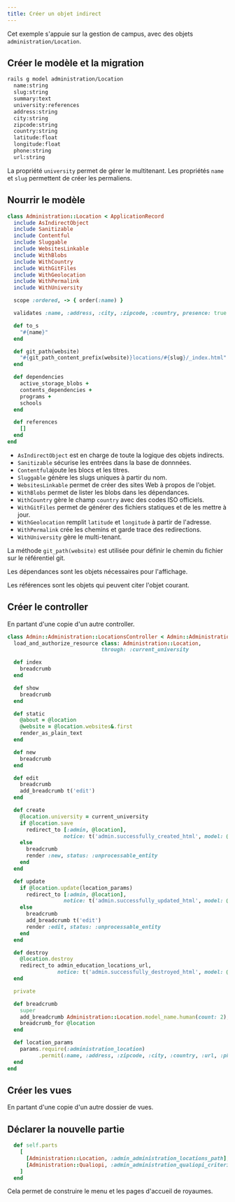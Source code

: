 ```yaml
---
title: Créer un objet indirect
---
```


Cet exemple s'appuie sur la gestion de campus, avec des objets `administration/Location`.

## Créer le modèle et la migration
```Bash { filename="terminal" }
rails g model administration/Location 
  name:string 
  slug:string 
  summary:text
  university:references 
  address:string 
  city:string 
  zipcode:string
  country:string 
  latitude:float 
  longitude:float 
  phone:string 
  url:string 
```
La propriété `university` permet de gérer le multitenant.
Les propriétés `name` et `slug` permettent de créer les permaliens.

## Nourrir le modèle

```Ruby { filename="app/models/administration/location.rb" }
class Administration::Location < ApplicationRecord
  include AsIndirectObject
  include Sanitizable
  include Contentful
  include Sluggable
  include WebsitesLinkable
  include WithBlobs
  include WithCountry
  include WithGitFiles
  include WithGeolocation
  include WithPermalink
  include WithUniversity

  scope :ordered, -> { order(:name) }

  validates :name, :address, :city, :zipcode, :country, presence: true

  def to_s
    "#{name}"
  end

  def git_path(website)
    "#{git_path_content_prefix(website)}locations/#{slug}/_index.html" if for_website?(website)
  end

  def dependencies
    active_storage_blobs +
    contents_dependencies +
    programs +
    schools
  end

  def references
    []
  end
end
```

- `AsIndirectObject` est en charge de toute la logique des objets indirects.
- `Sanitizable` sécurise les entrées dans la base de donnnées.
- `Contentful`ajoute les blocs et les titres.
- `Sluggable` génère les slugs uniques à partir du nom.
- `WebsitesLinkable` permet de créer des sites Web à propos de l'objet.
- `WithBlobs` permet de lister les blobs dans les dépendances.
- `WithCountry` gère le champ `country` avec des codes ISO officiels.
- `WithGitFiles` permet de générer des fichiers statiques et de les mettre à jour.
- `WithGeolocation` remplit `latitude` et `longitude` à partir de l'adresse.
- `WithPermalink` crée les chemins et garde trace des redirections.
- `WithUniversity` gère le multi-tenant.

La méthode `git_path(website)` est utilisée pour définir le chemin du fichier sur le référentiel git. 

Les dépendances sont les objets nécessaires pour l'affichage.

Les références sont les objets qui peuvent citer l'objet courant.

## Créer le controller

En partant d'une copie d'un autre controller.

```Ruby { filename="app/controllers/admin/administration/locations_controller.rb" }
class Admin::Administration::LocationsController < Admin::Administration::ApplicationController
  load_and_authorize_resource class: Administration::Location,
                              through: :current_university

  def index
    breadcrumb
  end

  def show
    breadcrumb
  end

  def static
    @about = @location
    @website = @location.websites&.first
    render_as_plain_text
  end

  def new
    breadcrumb
  end

  def edit
    breadcrumb
    add_breadcrumb t('edit')
  end

  def create
    @location.university = current_university
    if @location.save
      redirect_to [:admin, @location],
                  notice: t('admin.successfully_created_html', model: @location.to_s)
    else
      breadcrumb
      render :new, status: :unprocessable_entity
    end
  end

  def update
    if @location.update(location_params)
      redirect_to [:admin, @location],
                  notice: t('admin.successfully_updated_html', model: @location.to_s)
    else
      breadcrumb
      add_breadcrumb t('edit')
      render :edit, status: :unprocessable_entity
    end
  end

  def destroy
    @location.destroy
    redirect_to admin_education_locations_url,
                notice: t('admin.successfully_destroyed_html', model: @location.to_s)
  end

  private

  def breadcrumb
    super
    add_breadcrumb Administration::Location.model_name.human(count: 2), admin_administration_locations_path
    breadcrumb_for @location
  end

  def location_params
    params.require(:administration_location)
          .permit(:name, :address, :zipcode, :city, :country, :url, :phone, school_ids: [], program_ids: [])
  end
end
```

## Créer les vues

En partant d'une copie d'un autre dossier de vues.


## Déclarer la nouvelle partie

```Ruby { filename="app/models/administration.rb" }
  def self.parts
    [
      [Administration::Location, :admin_administration_locations_path],
      [Administration::Qualiopi, :admin_administration_qualiopi_criterions_path],
    ]
  end
```

Cela permet de construire le menu et les pages d'accueil de royaumes.
